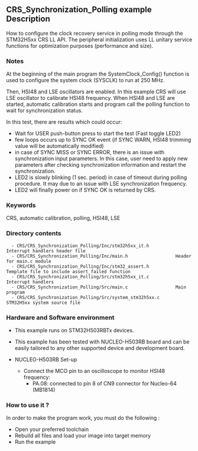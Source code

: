 ## <b>CRS_Synchronization_Polling example Description</b>
How to configure the clock recovery service in polling mode through the
STM32H5xx CRS LL API. The peripheral initialization uses LL unitary
service functions for optimization purposes (performance and size).

### <b>Notes</b>

At the beginning of the main program the SystemClock_Config() function is used to 
configure the system clock (SYSCLK) to run at 250 MHz.

Then, HSI48 and LSE oscillators are enabled.
In this example CRS will use LSE 
oscillator to calibrate HSI48 frequency.
When HSI48 and LSE are started, automatic calibration starts and program call the
polling function to wait for synchronization status.

In this test, there are results which could occur:

 - Wait for USER push-button press to start the test (Fast toggle LED2)
 - few loops occurs up to SYNC OK event (if SYNC WARN, HSI48 trimming value will be
 automatically modified)
 - in case of SYNC MISS or SYNC ERROR, there is an issue with synchronization input
 parameters. In this case, user need to apply new parameters after checking synchronization
 information and restart the synchronization.
 - LED2 is slowly blinking (1 sec. period) in case of timeout during polling 
 procedure. It may due to an issue with LSE synchronization frequency.
 - LED2 will finally power on if SYNC OK is returned by CRS.


### <b>Keywords</b>

CRS, automatic calibration, polling, HSI48, LSE

### <b>Directory contents</b>

      - CRS/CRS_Synchronization_Polling/Inc/stm32h5xx_it.h          Interrupt handlers header file
      - CRS/CRS_Synchronization_Polling/Inc/main.h                  Header for main.c module
      - CRS/CRS_Synchronization_Polling/Inc/stm32_assert.h          Template file to include assert_failed function
      - CRS/CRS_Synchronization_Polling/Src/stm32h5xx_it.c          Interrupt handlers
      - CRS/CRS_Synchronization_Polling/Src/main.c                  Main program
      - CRS/CRS_Synchronization_Polling/Src/system_stm32h5xx.c      STM32H5xx system source file


### <b>Hardware and Software environment</b>

  - This example runs on STM32H503RBTx devices.
    
  - This example has been tested with NUCLEO-H503RB board and can be
    easily tailored to any other supported device and development board.

  - NUCLEO-H503RB Set-up
    - Connect the MCO pin to an oscilloscope to monitor HSI48 frequency:
      - PA.08: connected to pin 8 of CN9 connector for Nucleo-64  (MB1814)

### <b>How to use it ?</b>

In order to make the program work, you must do the following :

 - Open your preferred toolchain 
 - Rebuild all files and load your image into target memory
 - Run the example
